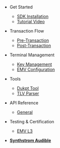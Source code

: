- Get Started

  - [SDK Installation](manual.md)
  - [Tutorial Video](hardware.md)

- Transaction Flow

  - [Pre-Transaction](pre-transaction.md)
  - [Post-Transaction](post-transaction.md)

- Terminal Management

  - [Key Management](key-management.md)
  - [EMV Configuration](emv-config.md)

- Tools

  - [Dukpt Tool](encryption-decryption.md)
  - [TLV Parser](emv-tool.md)
- API Reference 

  - [General](yada.md)

- Testing & Certification 

  - [EMV L3](yada.md)

- [**Synthstrom Audible**](https://synthstrom.com)
